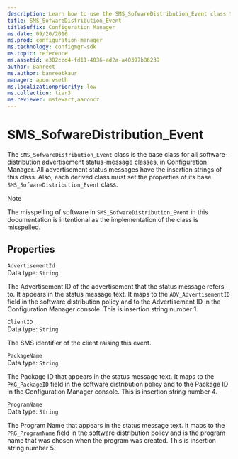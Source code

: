 ```yaml
---
description: Learn how to use the SMS_SofwareDistribution_Event class to create other advertisement status-message classes.
title: SMS_SofwareDistribution_Event
titleSuffix: Configuration Manager
ms.date: 09/20/2016
ms.prod: configuration-manager
ms.technology: configmgr-sdk
ms.topic: reference
ms.assetid: e382ccd4-fd11-4036-ad2a-a40397b86239
author: Banreet
ms.author: banreetkaur
manager: apoorvseth
ms.localizationpriority: low
ms.collection: tier3
ms.reviewer: mstewart,aaroncz 
---
```

# SMS_SofwareDistribution_Event
The `SMS_SofwareDistribution_Event` class is the base class for all software-distribution advertisement status-message classes, in Configuration Manager. All advertisement status messages have the insertion strings of this class. Also, each derived class must set the properties of its base `SMS_SofwareDistribution_Event` class.  

> [!NOTE]
>  The misspelling of software in `SMS_SofwareDistribution_Event` in this documentation is intentional as the implementation of the class is misspelled.  

## Properties  
 `AdvertisementId`  
 Data type: `String`  

 The Advertisement ID of the advertisement that the status message refers to. It appears in the status message text. It maps to the `ADV_AdvertisementID` field in the software distribution policy and to the Advertisement ID in the Configuration Manager console. This is insertion string number 1.  

 `ClientID`  
 Data type: `String`  

 The SMS identifier of the client raising this event.  

 `PackageName`  
 Data type: `String`  

 The Package ID that appears in the status message text. It maps to the `PKG_PackageID` field in the software distribution policy and to the Package ID in the Configuration Manager console. This is insertion string number 4.  

 `ProgramName`  
 Data type: `String`  

 The Program Name that appears in the status message text. It maps to the `PRG_ProgramName` field in the software distribution policy and is the program name that was chosen when the program was created. This is insertion string number 5.  
